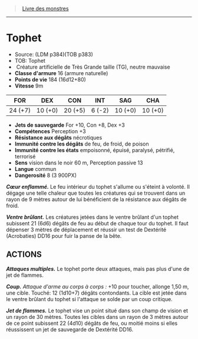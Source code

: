 ﻿> [Livre des monstres](tome_of_beasts.md)

---

# Tophet

- Source: (LDM p384)(TOB p383)
- TOB: Tophet
-  Créature artificielle de Très Grande taille (TG), neutre mauvaise
- **Classe d'armure** 16 (armure naturelle)
- **Points de vie** 184 (16d12+80)
- **Vitesse** 9m

|FOR|DEX|CON|INT|SAG|CHA|
|---|---|---|---|---|---|
|24 (+7)|10 (+0)|20 (+5)|6 (-2)|10 (+0)|10 (+0)|

- **Jets de sauvegarde** For +10, Con +8, Dex +3
- **Compétences** Perception +3
- **Résistance aux dégâts** nécrotiques
- **Immunité contre les dégâts** de feu, de froid, de poison
- **Immunité contre les états** empoisonné, épuisé, paralysé, pétrifié, terrorisé
- **Sens** vision dans le noir 60 m, Perception passive 13
- **Langue** commun
- **Dangerosité** 8 (3 900PX)

**_Cœur enflammé._** Le feu intérieur du tophet s'allume ou s'éteint à volonté. Il dégage une telle chaleur que toutes les créatures qui se trouvent dans un rayon de 9 mètres autour de lui bénéficient de la résistance aux dégâts de froid.

**_Ventre brûlant._** Les créatures jetées dans le ventre brûlant d'un tophet subissent 21 (6d6) dégâts de feu au début de chaque tour du tophet. Il faut dépenser 3 mètres de déplacement et réussir un test de Dextérité (Acrobaties) DD16 pour fuir la panse de la bête.

## ACTIONS

**_Attaques multiples._** Le tophet porte deux attaques, mais pas plus d'une de jet de flammes.

**_Coup._** _Attaque d'arme au corps à corps :_ +10 pour toucher, allonge 1,50 m, une cible. Touché: 12 (1d10+7) dégâts contondants. La cible est jetée dans le ventre brûlant du tophet si l'attaque se solde par un coup critique.

**_Jet de flammes._** Le tophet vise un point situé dans son champ de vision et un rayon de 30 mètres. Toutes les cibles dans un rayon de 3 mètres autour de ce point subissent 22 (4d10) dégâts de feu, ou moitié moins si elles réussissent un jet de sauvegarde de Dextérité DD16.

